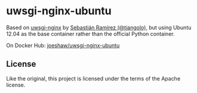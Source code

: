 # uwsgi-nginx-ubuntu

Based on [uwsgi-nginx](https://github.com/tiangolo/uwsgi-nginx-docker)
by [Sebastián Ramírez (@tiangolo)](https://github.com/tiangolo), but
using Ubuntu 12.04 as the base container rather than the official
Python container.

On Docker Hub: [joeshaw/uwsgi-nginx-ubuntu](https://hub.docker.com/r/joeshaw/uwsgi-nginx-ubuntu)

## License

Like the original, this project is licensed under the terms of the Apache license.
